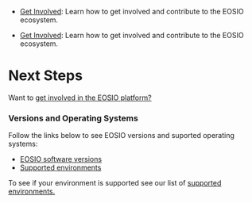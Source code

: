 - [Get Involved](96_get-involved): Learn how to get involved and contribute to the EOSIO ecosystem.

- [Get Involved](../96_get-involved/index.md): Learn how to get involved and contribute to the EOSIO ecosystem.

# Next Steps
Want to [get involved in the EOSIO platform?](80_next-steps) 


### Versions and Operating Systems

Follow the links below to see EOSIO versions and suported operating systems:

* [EOSIO software versions](../01_versions) 
* [Supported environments](../02_supported-operating-systems) 


To see if your environment is supported see our list of [supported environments.](../02_supported-operating-systems)